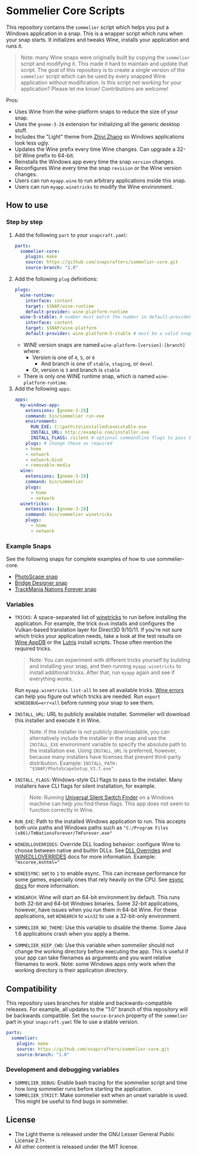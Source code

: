 # Sommelier Core Scripts

This repository contains the `sommelier` script which helps you put a Windows application in a snap. This is a wrapper script which runs when your snap starts. It initializes and tweaks Wine, installs your application and runs it.

> Note: many Wine snaps were originally built by copying the `sommelier` script and modifying it. This made it hard to maintain and update that script. The goal of this repository is to create a single version of the `sommelier` script which can be used by every snapped Wine application without modification. Is this script not working for your application? Please let me know! Contributions are welcome!

Pros:

* Uses Wine from the wine-platform snaps to reduce the size of your snap.
* Uses the `gnome-3-28` extension for initializing all the generic desktop stuff.
* Includes the "Light" theme from [Zhiyi Zhang](https://www.winehq.org/pipermail/wine-devel/2021-June/188444.html) so Windows applications look less ugly.
* Updates the Wine prefix every time Wine changes. Can upgrade a 32-bit Wine prefix to 64-bit.
* Reinstalls the Windows app every time the snap `version` changes.
* Reconfigures Wine every time the snap `revision` or the Wine version changes.
* Users can run `myapp.wine` to run arbitrary applications inside this snap.
* Users can run `myapp.winetricks` to modify the Wine environment.

## How to use

### Step by step

1. Add the following `part` to your `snapcraft.yaml`:
    ```yaml
    parts:
      sommelier-core:
        plugin: make
        source: https://github.com/snapcrafters/sommelier-core.git
        source-branch: "1.0"
    ```
1. Add the following `plug` definitions:
    ```yaml
    plugs:
      wine-runtime:
        interface: content
        target: $SNAP/wine-runtime
        default-provider: wine-platform-runtime
      wine-5-stable: # number must match the number in default-provider
        interface: content
        target: $SNAP/wine-platform
        default-provider: wine-platform-5-stable # must be a valid snap
    ```
    - WINE version snaps are named `wine-platform-[version]-[branch]` where:
      - Version is one of `4`, `5`, or `6`
        - And branch is one of `stable`, `staging`, or `devel`
      - Or, version is `3` and branch is `stable`
    - There is only one WINE runtime snap, which is named `wine-platform-runtime`.
1. Add the following `apps`:
    ```yaml
    apps:
      my-windows-app:
        extensions: [gnome-3-28]
        command: bin/sommelier run-exe
        environment:
          RUN_EXE: C:\path\to\installed\executable.exe
          INSTALL_URL: http://example.com/installer.exe
          INSTALL_FLAGS: /silent # optional commandline flags to pass to the installer
        plugs: # change these as required
        - home
        - network
        - network-bind
        - removable-media
      wine:
        extensions: [gnome-3-28]
        command: bin/sommelier
        plugs:
          - home
          - network
      winetricks:
        extensions: [gnome-3-28]
        command: bin/sommelier winetricks
        plugs:
          - home
          - network
    ```


### Example Snaps

See the following snaps for complete examples of how to use sommelier-core.

* [PhotoScape snap](https://github.com/snapcrafters/photoscape)
* [Bridge Designer snap](https://github.com/snapcrafters/bridge-designer)
* [TrackMania Nations Forever snap](https://github.com/snapcrafters/tmnationsforever)

### Variables

* `TRICKS`: A space-separated list of [winetricks](https://wiki.winehq.org/Winetricks) to run before installing the application. For example, the trick `dxvk` installs and configures the Vulkan-based translation layer for Direct3D 9/10/11. If you're not sure which tricks your application needs, take a look at the test results on [Wine AppDB](https://appdb.winehq.org/) or the [Lutris](https://lutris.net/games) install scripts. Those often mention the required tricks.

  > Note: You can experiment with different tricks yourself by building and installing your snap, and then running `myapp.winetricks` to install additional tricks. After that, run `myapp` again and see if everything works.

   Run `myapp.winetricks list-all` to see all available tricks. [Wine errors](https://wiki.winehq.org/Debug_Channels) can help you figure out which tricks are needed. Run `export WINEDEBUG=err+all` before running your snap to see them.
* `INSTALL_URL`: URL to publicly available installer. Sommelier will download this installer and execute it in Wine.

  > Note: if the installer is not publicly downloadable, you can alternatively include the installer in the snap and use the `INSTALL_EXE` environment variable to specify the absolute path to the installation exe. Using `INSTALL_URL` is preferred, however, because many installers have licenses that prevent third-party distribution. Example: `INSTALL_PATH: "$SNAP/PhotoScapeSetup_V3.7.exe"`
* `INSTALL_FLAGS`: Windows-style CLI flags to pass to the installer. Many installers have CLI flags for silent installation, for example.

  > Note: Running [Universal Silent Switch Finder](https://www.softpedia.com/get/System/Launchers-Shutdown-Tools/Universal-Silent-Switch-Finder.shtml) on a Windows machine can help you find these flags. This app does not seem to function correctly in Wine.
* `RUN_EXE`: Path to the installed Windows application to run. This accepts both unix paths and Windows paths such as `"C:/Program Files (x86)/TmNationsForever/TmForever.exe"`
* `WINEDLLOVERRIDES`: Override DLL loading behavior: configure Wine to choose between native and builtin DLLs. See [DLL Overrides](https://wiki.winehq.org/Wine_User%27s_Guide#DLL_Overrides) and [WINEDLLOVERRIDES](https://wiki.winehq.org/Wine_User%27s_Guide#WINEDLLOVERRIDES.3DDLL_Overrides) docs for more information. Example: `"mscoree,mshtml="`
* `WINEESYNC`: set to `1` to enable esync. This can increase performance for some games, especially ones that rely heavily on the CPU. See [esync docs](https://github.com/zfigura/wine/blob/esync/README.esync) for more information.
* `WINEARCH`: Wine will start an 64-bit environment by default. This runs both 32-bit and 64-bit Windows binaries. Some 32-bit applications, however, have issues when you run them in 64-bit Wine. For these applications, set `WINEARCH` to `win32` to use a 32-bit-only environment.
* `SOMMELIER_NO_THEME`: Use this variable to disable the theme. Some Java 1.6 applications crash when you apply a theme.
* `SOMMELIER_KEEP_CWD`: Use this variable when sommelier should not change the working directory before executing the app. This is useful if your app can take filenames as arguments and you want relative filenames to work. Note: some Windows apps only work when the working directory is their application directory.

## Compatibility

This repository uses branches for stable and backwards-compatible releases. For example, all updates to the "1.0" branch of this repository will be backwards compatible. Set the `source-branch` property of the `sommelier` part in your `snapcraft.yaml` file to use a stable version.

```yaml
parts:
  sommelier:
    plugin: make
    source: https://github.com/snapcrafters/sommelier-core.git
    source-branch: "1.0"
```

### Development and debugging variables

* `SOMMELIER_DEBUG`: Enable bash tracing for the sommelier script and time how long sommelier runs before starting the application.
* `SOMMELIER_STRICT`: Make sommelier exit when an unset variable is used. This might be useful to find bugs in sommelier.

## License

* The Light theme is released under the GNU Lesser General Public License 2.1+.
* All other content is released under the MIT license.
